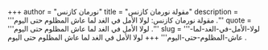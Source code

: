 +++
author = "نورمان كازنس"
title = "مقولة نورمان كازنس"
description = '''مقولة نورمان كازنس: لولا الأمل في الغد لما عاش المظلوم حتى اليوم .'''
quote = '''لولا الأمل في الغد لما عاش المظلوم حتى اليوم .'''
slug = '''لولا-الأمل-في-الغد-لما-عاش-المظلوم-حتى-اليوم'''
+++
لولا الأمل في الغد لما عاش المظلوم حتى اليوم .
